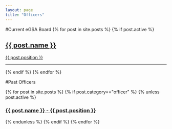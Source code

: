 ```yaml
---
layout: page
title: "Officers"
---
```

#Current eGSA Board
{% for post in site.posts %}
{% if post.active %}
<div class="row">
	<a href="{{ post.url | prepend: site.baseurl }}">
	<div class="officer col-lg-4 col-md-4 col-sm-6 col-xs-12">
		<div class="circle small" style="background-image: url('{{ site.url }}/{% if post.header-img %}{{ post.header-img }}{% else %}img/officers/blank.jpg{% endif %}')" >
		</div>
	</div>
	<div class="officer col-lg-8 col-md-8 col-sm-6 col-xs-12">
    	<h2 class="post-title text-left">{{ post.name }}</h2>
    	<p class="text-left">{{ post.position }}</p>
	</div>
	</a>
</div>
<hr>
{% endif %}
{% endfor %}



#Past Officers
<div class="col-lg-12 col-md-12 col-sm-12 col-xs-12">
{% for post in site.posts %}
{% if post.category=="officer" %}
{% unless post.active %}
    <a href="{{ post.url | prepend: site.baseurl }}">
        <h3 class="post-title">{{ post.name }} - {{ post.position }}</h3>
    </a>
{% endunless %}
{% endif %}
{% endfor %}
</div>